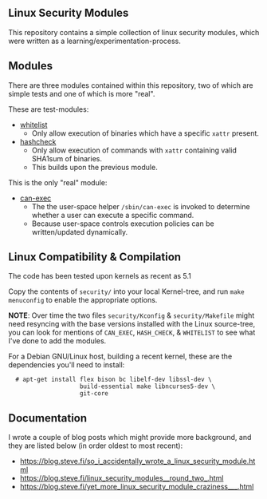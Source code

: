 Linux Security Modules
----------------------

This repository contains a simple collection of linux security modules, which were written as a learning/experimentation-process.

## Modules

There are three modules contained within this repository, two of which are simple tests and one of which is more "real".

These are test-modules:

* [whitelist](security/whitelist/)
   * Only allow execution of binaries which have a specific `xattr` present.
* [hashcheck](security/hashcheck/)
   * Only allow execution of commands with `xattr` containing valid SHA1sum of binaries.
   * This builds upon the previous module.

This is the only "real" module:

* [can-exec](security/can-exec)
   * The the user-space helper `/sbin/can-exec` is invoked to determine whether a user can execute a specific command.
   * Because user-space controls execution policies can be written/updated dynamically.


## Linux Compatibility & Compilation

The code has been tested upon kernels as recent as 5.1

Copy the contents of `security/` into your local Kernel-tree, and run `make menuconfig` to enable the appropriate options.

**NOTE**: Over time the two files `security/Kconfig` & `security/Makefile` might need resyncing with the base versions installed with the Linux source-tree, you can look for mentions of `CAN_EXEC`, `HASH_CHECK`, & `WHITELIST` to see what I've done to add the modules.

For a Debian GNU/Linux host, building a recent kernel, these are the dependencies you'll need to install:

      # apt-get install flex bison bc libelf-dev libssl-dev \
                        build-essential make libncurses5-dev \
                        git-core


## Documentation

I wrote a couple of blog posts which might provide more background,
and they are listed below (in order oldest to most recent):

* https://blog.steve.fi/so_i_accidentally_wrote_a_linux_security_module.html
* https://blog.steve.fi/linux_security_modules__round_two_.html
* https://blog.steve.fi/yet_more_linux_security_module_craziness___.html
